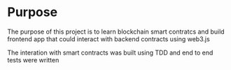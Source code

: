 # Purpose

The purpose of this project is to learn blockchain smart contratcs
and build frontend app that could interact with backend contracts
using web3.js

The interation with smart contracts was built using TDD 
and end to end tests were written
